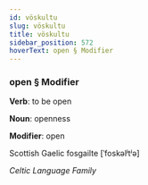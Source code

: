 ```yaml
---
id: vöskultu
slug: vöskultu
title: vöskultu
sidebar_position: 572
hoverText: open § Modifier
---
```


### open § Modifier

**Verb**: to be open

**Noun**: openness

**Modifier**: open

Scottish Gaelic fosgailte [ˈfoskəlʲtʲə]

*Celtic Language Family*